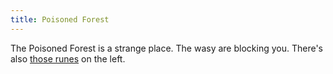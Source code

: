 ```yaml
---
title: Poisoned Forest
---
```


The Poisoned Forest is a strange place. The wasy are blocking you. There's also [those runes](050-runes.md) on the left.
